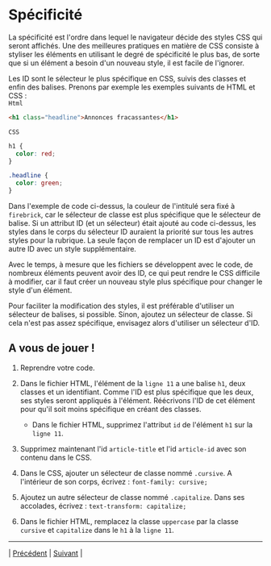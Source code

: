 # Spécificité

La spécificité est l'ordre dans lequel le navigateur décide des styles CSS qui seront affichés. Une des meilleures pratiques en matière de CSS consiste à styliser les éléments en utilisant le degré de spécificité le plus bas, de sorte que si un élément a besoin d'un nouveau style, il est facile de l'ignorer.

Les ID sont le sélecteur le plus spécifique en CSS, suivis des classes et enfin des balises. Prenons par exemple les exemples suivants de HTML et CSS :  
`Html`
```html
<h1 class="headline">Annonces fracassantes</h1>
```
`CSS`
```css
h1 {
  color: red;
}

.headline {
  color: green;
}
```

Dans l'exemple de code ci-dessus, la couleur de l'intitulé sera fixé à `firebrick`, car le sélecteur de classe est plus spécifique que le sélecteur de balise.
Si un attribut ID (et un sélecteur) était ajouté au code ci-dessus, les styles dans le corps du sélecteur ID auraient la priorité sur tous les autres styles pour la rubrique.
La seule façon de remplacer un ID est d'ajouter un autre ID avec un style supplémentaire.


Avec le temps, à mesure que les fichiers se développent avec le code, de nombreux éléments peuvent avoir des ID, ce qui peut rendre le CSS difficile à modifier, car il faut créer un nouveau style plus spécifique pour changer le style d'un élément.

Pour faciliter la modification des styles, il est préférable d'utiliser un sélecteur de balises, si possible.
Sinon, ajoutez un sélecteur de classe. Si cela n'est pas assez spécifique, envisagez alors d'utiliser un sélecteur d'ID.

## A vous de jouer !
1. Reprendre votre code.

2. Dans le fichier HTML, l'élément de la `ligne 11` a une balise `h1`, deux classes et un identifiant.
Comme l'ID est plus spécifique que les deux, ses styles seront appliqués à l'élément.
Réécrivons l'ID de cet élément pour qu'il soit moins spécifique en créant des classes.
    - Dans le fichier HTML, supprimez l'attribut `id` de l'élément `h1` sur la `ligne 11`.

3. Supprimez maintenant l'id `article-title` et l'id `article-id` avec son contenu dans le CSS.

4. Dans le CSS, ajouter un sélecteur de classe nommé `.cursive`. A l'intérieur de son corps, écrivez :
    `font-family: cursive;`
    
5. Ajoutez un autre sélecteur de classe nommé `.capitalize`. Dans ses accolades, écrivez :
    `text-transform: capitalize;`

6. Dans le fichier HTML, remplacez la classe `uppercase` par la classe `cursive` et `capitalize` dans le `h1` à la `ligne 11`.

___
| [Précédent](./9-classes-ids.md)       | [Suivant](./11-enchainement-selecteurs.md)        |
